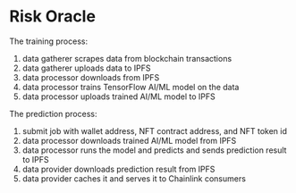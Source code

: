 # Risk Oracle

The training process:
1. data gatherer scrapes data from blockchain transactions
2. data gatherer uploads data to IPFS
3. data processor downloads from IPFS
4. data processor trains TensorFlow AI/ML model on the data
5. data processor uploads trained AI/ML model to IPFS

The prediction process:
1. submit job with wallet address, NFT contract address, and NFT token id
2. data processor downloads trained AI/ML model from IPFS
3. data processor runs the model and predicts and sends prediction result to IPFS
4. data provider downloads prediction result from IPFS
5. data provider caches it and serves it to Chainlink consumers
